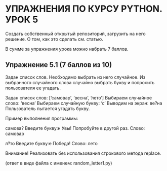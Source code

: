 # УПРАЖНЕНИЯ ПО КУРСУ PYTHON. УРОК 5

Создать собственный открытый репозиторий, загрузить на него решение. О том, как это сделать см. статью.

В сумме за упражнения урока можно набрать 7 баллов.

## Упражнение 5.1 (7 баллов из 10)

Задан список слов. Необходимо выбрать из него случайное. Из выбранного случайного слова случайно выбрать букву и попросить пользователя ее угадать.

Задан список слов: [‘самовар’, ‘весна’, ‘лето’]
Выбираем случайное слово: ‘весна’
Выбираем случайную букву: ‘с’
Выводим на экран: ве?на
Пользователь пытается угадать букву.


Пример выполнения программы:
>>> 
самова?
Введите букву:н
Увы! Попробуйте в другой раз.
Слово: самовар
>>> 
л?то
Введите букву:е
Победа!
Слово: лето
>>> 

Внимание! Реализовать без использования строкового метода replace.

(ответ в виде файла с именем: random_letter1.py)
